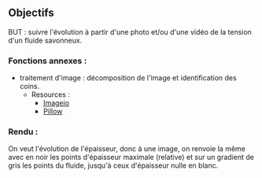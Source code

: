## Objectifs
BUT : suivre l'évolution à partir d'une photo et/ou d'une vidéo de la tension d'un fluide savonneux.
### Fonctions annexes :
- traitement d'image : décomposition de l'image et identification des coins.
  - Resources : 
    - [Imageio](https://imageio.readthedocs.io/en/stable/)
    - [Pillow](https://pillow.readthedocs.io/en/stable/)
### Rendu : 
On veut l'évolution de l'épaisseur, donc à une image, on renvoie la même avec en noir les 
points d'épaisseur maximale (relative) et sur un gradient de gris les points du fluide, 
jusqu'à ceux d'épaisseur nulle en blanc.